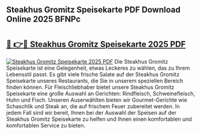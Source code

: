 ## Steakhus Gromitz Speisekarte PDF Download Online 2025 BFNPc

# <h2><a href="http://gc8qkr.nevu.top/?p=Steakhus+Gromitz+Speisekarte">🔗 👉🔴 Steakhus Gromitz Speisekarte 2025 PDF</a></h2>

[![Steakhus Gromitz Speisekarte 2025 PDF](https://i.imgur.com/dBaPXMq.png)](http://gc8qkr.nevu.top/?p=Steakhus+Gromitz+Speisekarte)
Die Steakhus Gromitz Speisekarte ist eine Gelegenheit, etwas Leckeres zu wählen, das zu Ihrem Lebensstil passt. Es gibt viele frische Salate auf der Steakhus Gromitz Speisekarte unseres Restaurants, die Sie in unserem speziellen Bereich finden können. Für Fleischliebhaber bietet unsere Steakhus Gromitz Speisekarte eine große Auswahl an Gerichten: Rindfleisch, Schweinefleisch, Huhn und Fisch. Unseren Auserwählten bieten wir Gourmet-Gerichte wie Schaschlik und Steak an, die auf frischem Feuer zubereitet werden. In jedem Fall sind wir bereit, Ihnen bei der Auswahl der Speisen auf der Steakhus Gromitz Speisekarte zu helfen und Ihnen einen komfortablen und komfortablen Service zu bieten.
